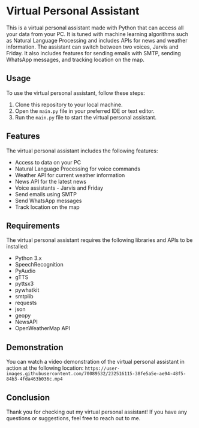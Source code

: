 <h1>Virtual Personal Assistant</h1>

<p>This is a virtual personal assistant made with Python that can access all your data from your PC. It is tuned with machine learning algorithms such as Natural Language Processing and includes APIs for news and weather information. The assistant can switch between two voices, Jarvis and Friday. It also includes features for sending emails with SMTP, sending WhatsApp messages, and tracking location on the map.</p>

<h2>Usage</h2>

<p>To use the virtual personal assistant, follow these steps:</p>

<ol>
  <li>Clone this repository to your local machine.</li>
  <li>Open the <code>main.py</code> file in your preferred IDE or text editor.</li>
  <li>Run the <code>main.py</code> file to start the virtual personal assistant.</li>
</ol>

<h2>Features</h2>

<p>The virtual personal assistant includes the following features:</p>

<ul>
  <li>Access to data on your PC</li>
  <li>Natural Language Processing for voice commands</li>
  <li>Weather API for current weather information</li>
  <li>News API for the latest news</li>
  <li>Voice assistants - Jarvis and Friday</li>
  <li>Send emails using SMTP</li>
  <li>Send WhatsApp messages</li>
  <li>Track location on the map</li>
</ul>

<h2>Requirements</h2>

<p>The virtual personal assistant requires the following libraries and APIs to be installed:</p>

<ul>
  <li>Python 3.x</li>
  <li>SpeechRecognition</li>
  <li>PyAudio</li>
  <li>gTTS</li>
  <li>pyttsx3</li>
  <li>pywhatkit</li>
  <li>smtplib</li>
  <li>requests</li>
  <li>json</li>
  <li>geopy</li>
  <li>NewsAPI</li>
  <li>OpenWeatherMap API</li>
</ul>

<h2>Demonstration</h2>

<p>You can watch a video demonstration of the virtual personal assistant in action at the following location: <code>https://user-images.githubusercontent.com/70089532/232516115-38fe5a5e-ae94-48f5-84b3-4fda463b036c.mp4</code></p>


<h2>Conclusion</h2>

<p>Thank you for checking out my virtual personal assistant! If you have any questions or suggestions, feel free to reach out to me.</p>
